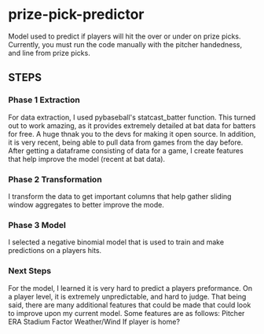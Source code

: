 # prize-pick-predictor
Model used to predict if players will hit the over or under on prize picks. Currently, you must run the code manually with the pitcher handedness, and line from prize picks. 


## STEPS

### Phase 1 Extraction 
For data extraction, I used pybaseball's statcast_batter function. This turned out to work amazing, as it provides extremely detailed at bat data for batters for free. A huge thnak you to the devs for making it open source. In addition, it is very recent, being able to pull data from games from the day before. After getting a dataframe consisting of data for a game, I create features that help improve the model (recent at bat data). 

### Phase 2 Transformation
I transform the data to get important columns that help gather sliding window aggregates to better improve the mode. 

### Phase 3 Model
I selected a negative binomial model that is used to train and make predictions on a players hits. 

### Next Steps
For the model, I learned it is very hard to predict a players preformance. On a player level, it is extremely unpredictable, and hard to judge. That being said, there are many additional features that could be made that could look to improve upon my current model. Some features are as follows:
Pitcher ERA
Stadium Factor
Weather/Wind
If player is home?





